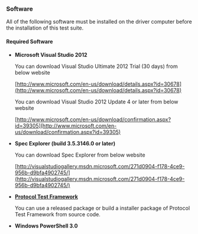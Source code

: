 ### <a name="4.6"/>Software
 
 All of the following software must be installed on the driver computer before the installation of this test suite. 
 
#### Required Software


* <b>Microsoft Visual Studio 2012</b>
 
    You can download Visual Studio Ultimate 2012 Trial (30 days) from below website
  
    [http://www.microsoft.com/en-us/download/details.aspx?id=30678](http://www.microsoft.com/en-us/download/details.aspx?id=30678)
  
  
    You can download Visual Studio 2012 Update 4 or later from below website

    [http://www.microsoft.com/en-us/download/confirmation.aspx?id=39305](http://www.microsoft.com/en-us/download/confirmation.aspx?id=39305)

* __Spec Explorer (build 3.5.3146.0 or later)__

    You can download Spec Explorer from below website
   
    [http://visualstudiogallery.msdn.microsoft.com/271d0904-f178-4ce9-956b-d9bfa4902745/](http://visualstudiogallery.msdn.microsoft.com/271d0904-f178-4ce9-956b-d9bfa4902745/)

* __[Protocol Test Framework](https://github.com/microsoft/protocoltestframework)__

	You can use a released package or build a installer package of Protocol Test Framework from source code.

* __Windows PowerShell 3.0__
